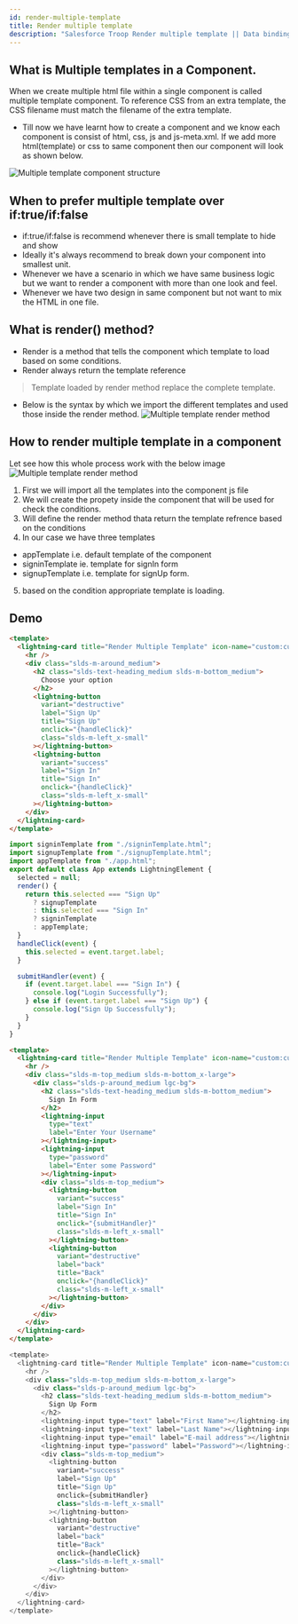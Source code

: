 ```yaml
---
id: render-multiple-template
title: Render multiple template
description: "Salesforce Troop Render multiple template || Data binding in Lightning web component is the synchronization between the controller and template(HTML)."
---
```


## What is Multiple templates in a Component.
When we create multiple html file within a single component is called multiple template component.
To reference CSS from an extra template, the CSS filename must match the filename of the extra template.

* Till now we have learnt how to create a component and we know each component is consist of html, css, js and js-meta.xml. If we add more html(template) or css to same component then our component will look as shown below.

![Multiple template component structure](assets/LWC/render_multiple.PNG)

## When to prefer multiple template over if:true/if:false
* if:true/if:false is recommend whenever there is small template to hide and show
* Ideally it's always recommend to break down your component into smallest unit.
* Whenever we have a scenario in which we have same business logic but we want to render a component with more than one look and feel.
* Whenever we have two design in same component but not want to mix the HTML in one file.

## What is render() method?
* Render is a method that tells the component which template to load based on some conditions.
* Render always return the template reference

>Template loaded by render method replace the complete template.

* Below is the syntax by which we import the different templates and used those inside the render method.
![Multiple template render method](assets/LWC/render_syntax.PNG)

## How to render multiple template in a component
Let see how this whole process work with the below image
![Multiple template render method](assets/LWC/render_multiple_flow.PNG)

1. First we will import all the templates into the component js file
2. We will create the propety inside the component that will be used for check the conditions.
3. Will define the render method thata return the template refrence based on the conditions
4. In our case we have three templates
- appTemplate i.e. default template of the component
- signinTemplate ie. template for signIn form
- signupTemplate i.e. template for signUp form.
5. based on the condition appropriate template is loading.
## Demo
<!--DOCUSAURUS_CODE_TABS-->
<!--multipleTemplateDemo.html-->

```html
<template>
  <lightning-card title="Render Multiple Template" icon-name="custom:custom14">
    <hr />
    <div class="slds-m-around_medium">
      <h2 class="slds-text-heading_medium slds-m-bottom_medium">
        Choose your option
      </h2>
      <lightning-button
        variant="destructive"
        label="Sign Up"
        title="Sign Up"
        onclick="{handleClick}"
        class="slds-m-left_x-small"
      ></lightning-button>
      <lightning-button
        variant="success"
        label="Sign In"
        title="Sign In"
        onclick="{handleClick}"
        class="slds-m-left_x-small"
      ></lightning-button>
    </div>
  </lightning-card>
</template>
```

<!--multipleTemplateDemo.js-->

```js
import signinTemplate from "./signinTemplate.html";
import signupTemplate from "./signupTemplate.html";
import appTemplate from "./app.html";
export default class App extends LightningElement {
  selected = null;
  render() {
    return this.selected === "Sign Up"
      ? signupTemplate
      : this.selected === "Sign In"
      ? signinTemplate
      : appTemplate;
  }
  handleClick(event) {
    this.selected = event.target.label;
  }

  submitHandler(event) {
    if (event.target.label === "Sign In") {
      console.log("Login Successfully");
    } else if (event.target.label === "Sign Up") {
      console.log("Sign Up Successfully");
    }
  }
}
```

<!--signInTemplate.html-->

```html
<template>
  <lightning-card title="Render Multiple Template" icon-name="custom:custom14">
    <hr />
    <div class="slds-m-top_medium slds-m-bottom_x-large">
      <div class="slds-p-around_medium lgc-bg">
        <h2 class="slds-text-heading_medium slds-m-bottom_medium">
          Sign In Form
        </h2>
        <lightning-input
          type="text"
          label="Enter Your Username"
        ></lightning-input>
        <lightning-input
          type="password"
          label="Enter some Password"
        ></lightning-input>
        <div class="slds-m-top_medium">
          <lightning-button
            variant="success"
            label="Sign In"
            title="Sign In"
            onclick="{submitHandler}"
            class="slds-m-left_x-small"
          ></lightning-button>
          <lightning-button
            variant="destructive"
            label="back"
            title="Back"
            onclick="{handleClick}"
            class="slds-m-left_x-small"
          ></lightning-button>
        </div>
      </div>
    </div>
  </lightning-card>
</template>
```

<!--signupTemplate.html-->

```js
<template>
  <lightning-card title="Render Multiple Template" icon-name="custom:custom14">
    <hr />
    <div class="slds-m-top_medium slds-m-bottom_x-large">
      <div class="slds-p-around_medium lgc-bg">
        <h2 class="slds-text-heading_medium slds-m-bottom_medium">
          Sign Up Form
        </h2>
        <lightning-input type="text" label="First Name"></lightning-input>
        <lightning-input type="text" label="Last Name"></lightning-input>
        <lightning-input type="email" label="E-mail address"></lightning-input>
        <lightning-input type="password" label="Password"></lightning-input>
        <div class="slds-m-top_medium">
          <lightning-button
            variant="success"
            label="Sign Up"
            title="Sign Up"
            onclick={submitHandler}
            class="slds-m-left_x-small"
          ></lightning-button>
          <lightning-button
            variant="destructive"
            label="back"
            title="Back"
            onclick={handleClick}
            class="slds-m-left_x-small"
          ></lightning-button>
        </div>
      </div>
    </div>
  </lightning-card>
</template>
```

<!--END_DOCUSAURUS_CODE_TABS-->

